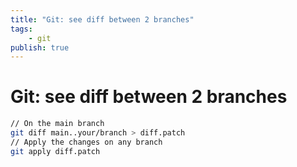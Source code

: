 ```yaml
---
title: "Git: see diff between 2 branches"
tags:
    - git
publish: true
---
```

# Git: see diff between 2 branches

```sh
// On the main branch
git diff main..your/branch > diff.patch
// Apply the changes on any branch
git apply diff.patch
```